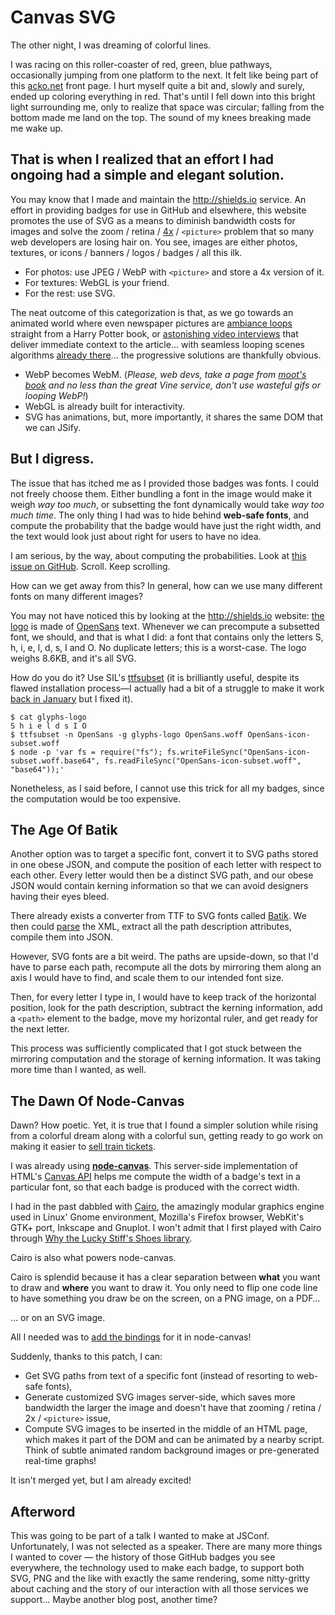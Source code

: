 # Canvas SVG

The other night, I was dreaming of colorful lines.

I was racing on this roller-coaster of red, green, blue pathways, occasionally jumping from one platform to the next. It felt like being part of this [acko.net](http://acko.net/) front page. I hurt myself quite a bit and, slowly and surely, ended up coloring everything in red. That's until I fell down into this bright light surrounding me, only to realize that space was circular; falling from the bottom made me land on the top. The sound of my knees breaking made me wake up.

## That is when I realized that an effort I had ongoing had a simple and elegant solution.

You may know that I made and maintain the <http://shields.io> service. An effort in providing badges for use in GitHub and elsewhere, this website promotes the use of SVG as a means to diminish bandwidth costs for images and solve the zoom / retina / [4x](http://fremycompany.com/BG/2013/Why-Super-Retina-screens-are-worthwhile-172/) / `<picture>` problem that so many web developers are losing hair on. You see, images are either photos, textures, or icons / banners / logos / badges / all this ilk.

- For photos: use JPEG / WebP with `<picture>` and store a 4x version of it.
- For textures: WebGL is your friend.
- For the rest: use SVG.

The neat outcome of this categorization is that, as we go towards an animated world where even newspaper pictures are [ambiance loops](http://www.nytimes.com/newsgraphics/2013/10/27/south-china-sea/) straight from a Harry Potter book, or [astonishing video interviews](http://www.theguardian.com/world/interactive/2013/nov/01/snowden-nsa-files-surveillance-revelations-decoded) that deliver immediate context to the article… with seamless looping scenes algorithms [already there](http://research.microsoft.com/en-us/um/people/hoppe/proj/videoloops/)… the progressive solutions are thankfully obvious.

- WebP becomes WebM. (*Please, web devs, take a page from [moot's book](http://blog.4chan.org/post/81896300203/webm-support-on-4chan) and no less than the great Vine service, don't use wasteful gifs or looping WebP!*)
- WebGL is already built for interactivity.
- SVG has animations, but, more importantly, it shares the same DOM that we can JSify.

## But I digress.

The issue that has itched me as I provided those badges was fonts. I could not freely choose them. Either bundling a font in the image would make it weigh *way too much*, or subsetting the font dynamically would take *way too much time*. The only thing I had was to hide behind **web-safe fonts**, and compute the probability that the badge would have just the right width, and the text would look just about right for users to have no idea.

I am serious, by the way, about computing the probabilities. Look at [this issue on GitHub](https://github.com/badges/gh-badges/issues/14). Scroll. Keep scrolling.

How can we get away from this? In general, how can we use many different fonts on many different images?

You may not have noticed this by looking at the <http://shields.io> website: [the logo](http://shields.io/logo.svg) is made of [OpenSans](http://en.wikipedia.org/wiki/Open_Sans) text. Whenever we can precompute a subsetted font, we should, and that is what I did: a font that contains only the letters S, h, i, e, l, d, s, I and O. No duplicate letters; this is a worst-case. The logo weighs 8.6KB, and it's all SVG.

How do you do it? Use SIL's [ttfsubset](http://scripts.sil.org/cms/scripts/page.php?site_id=nrsi&id=fontutils#fb138857) (it is brilliantly useful, despite its flawed installation process—I actually had a bit of a struggle to make it work [back in January](http://scripts.sil.org/svn-public/utilities/Font-TTF-scripts/trunk/Changes) but I fixed it).

    $ cat glyphs-logo
    S h i e l d s I O
    $ ttfsubset -n OpenSans -g glyphs-logo OpenSans.woff OpenSans-icon-subset.woff
    $ node -p 'var fs = require("fs"); fs.writeFileSync("OpenSans-icon-subset.woff.base64", fs.readFileSync("OpenSans-icon-subset.woff", "base64"));'

Nonetheless, as I said before, I cannot use this trick for all my badges, since the computation would be too expensive.

## The Age Of Batik

Another option was to target a specific font, convert it to SVG paths stored in one obese JSON, and compute the position of each letter with respect to each other. Every letter would then be a distinct SVG path, and our obese JSON would contain kerning information so that we can avoid designers having their eyes bleed.

There already exists a converter from TTF to SVG fonts called [Batik](http://xmlgraphics.apache.org/batik/tools/font-converter.html). We then could [parse](https://github.com/Leonidas-from-XIV/node-xml2js) the XML, extract all the path description attributes, compile them into JSON.

However, SVG fonts are a bit weird. The paths are upside-down, so that I'd have to parse each path, recompute all the dots by mirroring them along an axis I would have to find, and scale them to our intended font size.

Then, for every letter I type in, I would have to keep track of the horizontal position, look for the path description, subtract the kerning information, add a `<path>` element to the badge, move my horizontal ruler, and get ready for the next letter.

This process was sufficiently complicated that I got stuck between the mirroring computation and the storage of kerning information. It was taking more time than I wanted, as well.

## The Dawn Of Node-Canvas

Dawn? How poetic. Yet, it is true that I found a simpler solution while rising from a colorful dream along with a colorful sun, getting ready to go work on making it easier to [sell train tickets](https://www.capitainetrain.com/).

I was already using [**node-canvas**](https://github.com/Automattic/node-canvas). This server-side implementation of HTML's [Canvas API](http://www.whatwg.org/specs/web-apps/current-work/multipage/the-canvas-element.html#canvasrenderingcontext2d) helps me compute the width of a badge's text in a particular font, so that each badge is produced with the correct width.

I had in the past dabbled with [Cairo](http://cairographics.org/), the amazingly modular graphics engine used in Linux' Gnome environment, Mozilla's Firefox browser, WebKit's GTK+ port, Inkscape and Gnuplot. I won't admit that I first played with Cairo through [Why the Lucky Stiff's Shoes library](http://shoesrb.com/).

Cairo is also what powers node-canvas.

Cairo is splendid because it has a clear separation between **what** you want to draw and **where** you want to draw it. You only need to flip one code line to have something you draw be on the screen, on a PNG image, on a PDF…

… or on an SVG image.

All I needed was to [add the bindings](https://github.com/Automattic/node-canvas/pull/465) for it in node-canvas!

Suddenly, thanks to this patch, I can:

- Get SVG paths from text of a specific font (instead of resorting to web-safe fonts),
- Generate customized SVG images server-side, which saves more bandwidth the larger the image and doesn't have that zooming / retina / 2x / `<picture>` issue,
- Compute SVG images to be inserted in the middle of an HTML page, which makes it part of the DOM and can be animated by a nearby script.
Think of subtle animated random background images or pre-generated real-time graphs!

It isn't merged yet, but I am already excited!

## Afterword

This was going to be part of a talk I wanted to make at JSConf. Unfortunately, I was not selected as a speaker. There are many more things I wanted to cover — the history of those GitHub badges you see everywhere, the technology used to make each badge, to support both SVG, PNG and the like with exactly the same rendering, some nitty-gritty about caching and the story of our interaction with all those services we support… Maybe another blog post, another time?

